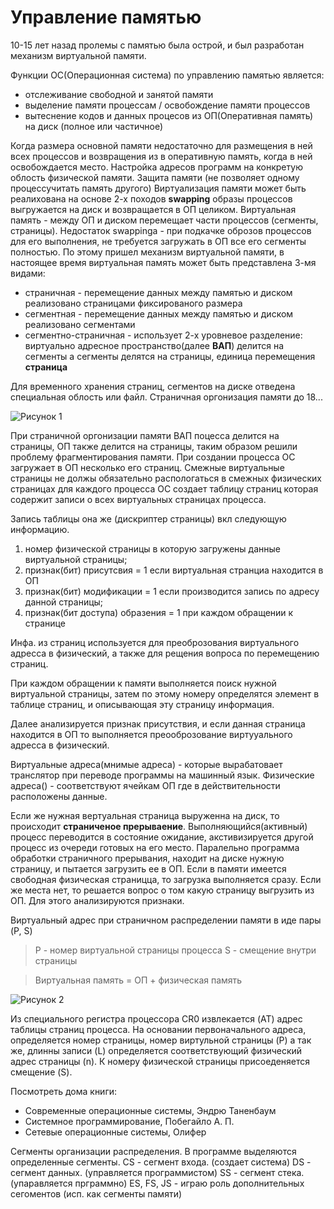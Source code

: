 # Управление памятью

10-15 лет назад пролемы с памятью была острой, и был разработан механизм виртуальной памяти.

Функции ОС(Операционная система) по управлению памятью является:
- отслеживание свободной и занятой памяти
- выделение памяти процессам / освобождение памяти процессов
- вытеснение кодов и данных процесов из ОП(Оперативная память) на диск (полное или частичное)

Когда размера основной памяти недостаточно для размещения в ней всех процессов и возвращения из в оперативную память, когда в ней освобождается место.
Настройка адресов программ на конкретую облость физической памяти.
Защита памяти (не позволяет одному процессучитать память другого)
Виртуализация памяти может быть реалихована на основе 2-х походов **swapping** образы процессов выгружается на диск и возвращается в ОП целиком.
Виртуальная память - между ОП и диском перемещает части процессов (сегменты, страницы).
Недостаток swappinga - при подкачке оброзов процессов для его выполнения, не требуется загружать в ОП все его сегменты полностью.
По этому пришел механизм виртуальной памяти, в настоящее время виртуальная память может быть представлена 3-мя видами:
- страничная - перемещение данных между памятью и диском реализовано страницами фиксированого размера
- сегментная - перемещение данных между памятью и диском реализовано сегментами
- сегментно-страничная - использует 2-х уровневое разделение: виртуально адресное пространство(далее **ВАП**) делится на сегменты а сегменты делятся на страницы, единица перемещения **страница**

Для временного хранения страниц, сегментов на диске отведена специальная облость или файл.
Страничная оргонизация памяти до 18...

![Рисунок 1](/img/img1.png)

При страничной оргонизации памяти ВАП поцесса делится на страницы, ОП также делится на страницы, таким образом решили проблему фрагментирования памяти.
При создании процесса ОС загружает в ОП несколько его страниц.
Смежные виртуальные страницы не должы обязательно распологаться в смежных физических страницах для каждого процесса ОС создает таблицу страниц которая содержит записи о всех виртуальных страницах процесса.

Запись таблицы она же (дискриптер страницы) вкл следующую информацию.

1. номер физической страницы в которую загружены данные виртуальной страницы;
2. признак(бит) присутсвия = 1 если виртуальная странциа находится в ОП
3. признак(бит) модификации = 1 если производится запись по адресу данной страницы;
4. признак(бит доступа) образения = 1 при каждом обращении к странице

Инфа. из страниц используется для преоброзования виртуального адресса в физический, а также для рещения вопроса по перемещению страниц.

При каждом обращении к памяти выполняется поиск нужной виртуальной страницы, затем по этому номеру определятся элемент в таблице страниц, и описывающая эту страницу информация.

Далее анализируется признак присутствия, и если данная страница находится в ОП то выполняется преооброзование виртууального адресса в физический.

Виртуальные адреса(мнимые адреса) - которые вырабатовает транслятор при переводе программы на машинный язык.
Физические адреса() - соответствуют ячейкам ОП где в действительности расположены данные.

Если же нужная вертуальная страница выруженна на диск, то происходит __страниченое прерываение__. Выполняющийся(активный) процесс переводится в состояние ожидание, акстивизируется другой процесс из очереди готовых на его место.
Паралельно программа обработки страничного прерывания, находит на диске нужную страницу, и пытается загрузить ее в ОП.
Если в памяти имеется свободная физическая страницца, то загрузка выполняется сразу.
Если же места нет, то решается вопрос о том какую страницу выгрузить из ОП. Для этого анализируются признаки.

Виртуальный адрес при страничном распределении памяти в иде пары (P, S)
> P - номер виртуальной страницы процесса
> S - смещение внутри страницы

> Виртуальная память = ОП + физическая память

![Рисунок 2](/img/img2.png)

Из специального регистра процессора CR0 извлекается (AT) адрес таблицы страниц процесса.
На основании первоначального адреса, определяется номер страницы, номер виртульной страницы (P) а так же, длинны записи (L) определяется соответствующий физический адрес страницы (n).
К номеру физической страницы присоеденяется смещение (S).

Посмотреть дома книги:

- Современные операционные системы, Эндрю Таненбаум
- Системное программирование, Побегайло А. П.
- Сетевые операционные системы, Олифер

Сегменты организации распределения.
В программе выделяются определенные сегменты.
CS - сегмент входа. (создает система)
DS - сегмент данных. (управляется программистом)
SS - сегмент стека. (упаравляется прграммно)
ES, FS, JS - играю роль дополнительных сегоментов (исп. как сегменты памяти)

